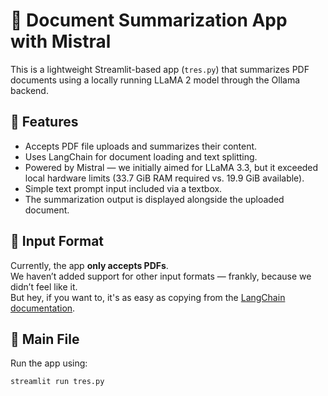 # 🧠 Document Summarization App with Mistral

This is a lightweight Streamlit-based app (`tres.py`) that summarizes PDF documents using a locally running LLaMA 2 model through the Ollama backend.

## 🚀 Features
- Accepts PDF file uploads and summarizes their content.
- Uses LangChain for document loading and text splitting.
- Powered by Mistral — we initially aimed for LLaMA 3.3, but it exceeded local hardware limits (33.7 GiB RAM required vs. 19.9 GiB available).
- Simple text prompt input included via a textbox.
- The summarization output is displayed alongside the uploaded document.

## 📄 Input Format
Currently, the app **only accepts PDFs**.  
We haven’t added support for other input formats — frankly, because we didn’t feel like it.  
But hey, if you want to, it's as easy as copying from the [LangChain documentation](https://docs.langchain.com/).

## 📂 Main File
Run the app using:

```bash
streamlit run tres.py
